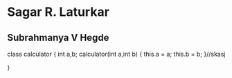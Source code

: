 # Sagar R. Laturkar
## Subrahmanya V Hegde

class calculator
{
    int a,b;
    calculator(int a,int b)
    {
        this.a = a;
        this.b = b;
    }//skasj

}